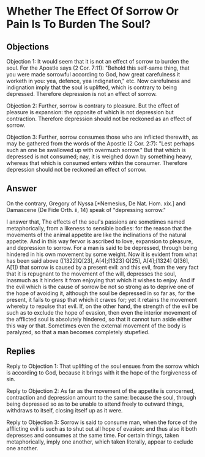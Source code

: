 # Whether The Effect Of Sorrow Or Pain Is To Burden The Soul?

## Objections

Objection 1: It would seem that it is not an effect of sorrow to burden the soul. For the Apostle says (2 Cor. 7:11): "Behold this self-same thing, that you were made sorrowful according to God, how great carefulness it worketh in you: yea, defence, yea indignation," etc. Now carefulness and indignation imply that the soul is uplifted, which is contrary to being depressed. Therefore depression is not an effect of sorrow.

Objection 2: Further, sorrow is contrary to pleasure. But the effect of pleasure is expansion: the opposite of which is not depression but contraction. Therefore depression should not be reckoned as an effect of sorrow.

Objection 3: Further, sorrow consumes those who are inflicted therewith, as may be gathered from the words of the Apostle (2 Cor. 2:7): "Lest perhaps such an one be swallowed up with overmuch sorrow." But that which is depressed is not consumed; nay, it is weighed down by something heavy, whereas that which is consumed enters within the consumer. Therefore depression should not be reckoned an effect of sorrow.

## Answer

On the contrary, Gregory of Nyssa [*Nemesius, De Nat. Hom. xix.] and Damascene (De Fide Orth. ii, 14) speak of "depressing sorrow."

I answer that, The effects of the soul's passions are sometimes named metaphorically, from a likeness to sensible bodies: for the reason that the movements of the animal appetite are like the inclinations of the natural appetite. And in this way fervor is ascribed to love, expansion to pleasure, and depression to sorrow. For a man is said to be depressed, through being hindered in his own movement by some weight. Now it is evident from what has been said above ([1322]Q[23], A[4];[1323] Q[25], A[4];[1324] Q[36], A[1]) that sorrow is caused by a present evil: and this evil, from the very fact that it is repugnant to the movement of the will, depresses the soul, inasmuch as it hinders it from enjoying that which it wishes to enjoy. And if the evil which is the cause of sorrow be not so strong as to deprive one of the hope of avoiding it, although the soul be depressed in so far as, for the present, it fails to grasp that which it craves for; yet it retains the movement whereby to repulse that evil. If, on the other hand, the strength of the evil be such as to exclude the hope of evasion, then even the interior movement of the afflicted soul is absolutely hindered, so that it cannot turn aside either this way or that. Sometimes even the external movement of the body is paralyzed, so that a man becomes completely stupefied.

## Replies

Reply to Objection 1: That uplifting of the soul ensues from the sorrow which is according to God, because it brings with it the hope of the forgiveness of sin.

Reply to Objection 2: As far as the movement of the appetite is concerned, contraction and depression amount to the same: because the soul, through being depressed so as to be unable to attend freely to outward things, withdraws to itself, closing itself up as it were.

Reply to Objection 3: Sorrow is said to consume man, when the force of the afflicting evil is such as to shut out all hope of evasion: and thus also it both depresses and consumes at the same time. For certain things, taken metaphorically, imply one another, which taken literally, appear to exclude one another.
